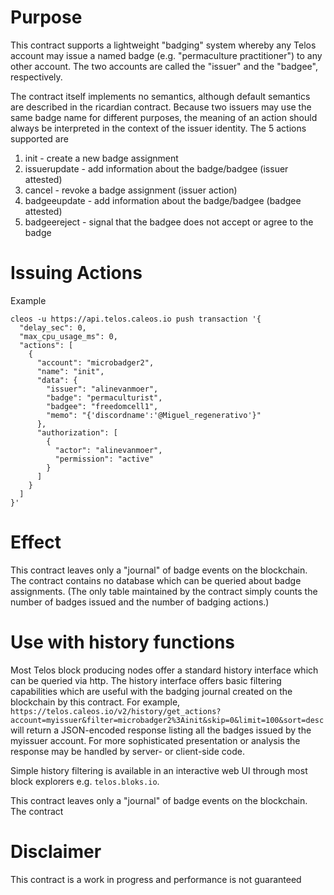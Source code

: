 <h1 class="clause">Purpose</h1>

This contract supports a lightweight "badging" system whereby any Telos account may issue a named badge (e.g. "permaculture practitioner") to any other account. The two accounts are called the "issuer" and the "badgee", respectively.

The contract itself implements no semantics, although default semantics are described in the ricardian contract. Because two issuers may use the same badge name for different purposes, the meaning of an action should always be interpreted in the context of the issuer identity. The 5 actions supported are
1. init - create a new badge assignment
2. issuerupdate - add information about the badge/badgee (issuer attested)
3. cancel - revoke a badge assignment (issuer action)
4. badgeeupdate - add information about the badge/badgee (badgee attested)
5. badgeereject - signal that the badgee does not accept or agree to the badge 

<h1 class="clause">Issuing Actions</h1>

Example
```
cleos -u https://api.telos.caleos.io push transaction '{
  "delay_sec": 0,
  "max_cpu_usage_ms": 0,
  "actions": [
    {
      "account": "microbadger2",
      "name": "init",
      "data": {
        "issuer": "alinevanmoer",
        "badge": "permaculturist",
        "badgee": "freedomcell1",
        "memo": "{'discordname':'@Miguel_regenerativo'}"
      },
      "authorization": [
        {
          "actor": "alinevanmoer",
          "permission": "active"
        }
      ]
    }
  ]
}'
```

<h1 class="clause">Effect</h1>

This contract leaves only a "journal" of badge events on the blockchain. The contract contains no database which can be queried about badge assignments. (The only table maintained by the contract simply counts the number of badges issued and the number of badging actions.)

<h1 class="clause">Use with history functions</h1>

Most Telos block producing nodes offer a standard history interface which can be queried via http. The history interface offers basic filtering capabilities which are useful with the badging journal created on the blockchain by this contract. For example, 
`https://telos.caleos.io/v2/history/get_actions?account=myissuer&filter=microbadger2%3Ainit&skip=0&limit=100&sort=desc`
will return a JSON-encoded response listing all the badges issued by the myissuer account. For more sophisticated presentation or analysis the response may be handled by server- or client-side code.

Simple history filtering is available in an interactive web UI through most block explorers e.g. `telos.bloks.io`.

This contract leaves only a "journal" of badge events on the blockchain. The contract 
<h1 class="clause">Disclaimer</h1>

This contract is a work in progress and performance is not guaranteed
